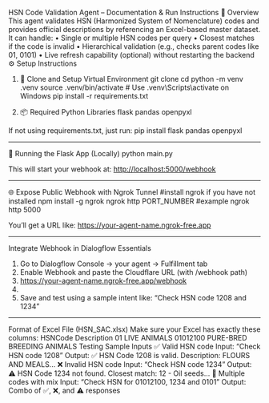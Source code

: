 HSN Code Validation Agent – Documentation & Run Instructions
📌 Overview
This agent validates HSN (Harmonized System of Nomenclature) codes and provides official descriptions by referencing an Excel-based master dataset. It can handle:
•	Single or multiple HSN codes per query
•	Closest matches if the code is invalid
•	Hierarchical validation (e.g., checks parent codes like 01, 0101)
•	Live refresh capability (optional) without restarting the backend
⚙️ Setup Instructions
1. 🧩 Clone and Setup Virtual Environment
git clone <your-repo-url>
cd <project-root>
python -m venv .venv
source .venv/bin/activate     # Use .venv\\Scripts\\activate on Windows
pip install -r requirements.txt

2. 📦 Required Python Libraries
flask
pandas
openpyxl

If not using requirements.txt, just run:
pip install flask pandas openpyxl

________________________________________
🧠 Running the Flask App (Locally)
python main.py

This will start your webhook at:
<http://localhost:5000/webhook>

________________________________________
🌐 Expose Public Webhook with Ngrok Tunnel
#install ngrok if you have not installed
npm install -g ngrok
ngrok http PORT_NUMBER
#example ngrok http 5000

You’ll get a URL like:
<https://your-agent-name.ngrok-free.app>
________________________________________
Integrate Webhook in Dialogflow Essentials
1.	Go to Dialogflow Console → your agent → Fulfillment tab
2.	Enable Webhook and paste the Cloudflare URL (with /webhook path)
3.	<https://your-agent-name.ngrok-free.app/webhook>
4.	
5.	Save and test using a sample intent like:
“Check HSN code 1208 and 1234”
________________________________________
Format of Excel File (HSN_SAC.xlsx)
Make sure your Excel has exactly these columns:
HSNCode	Description
01	LIVE ANIMALS
01012100	PURE-BRED BREEDING ANIMALS
Testing Sample Inputs
✅ Valid HSN code
Input: “Check HSN code 1208”
Output: ✅ HSN Code 1208 is valid. Description: FLOURS AND MEALS...
❌ Invalid HSN code
Input: “Check HSN code 1234”
Output: ⚠️ HSN Code 1234 not found. Closest match: 12 - Oil seeds...
🔗 Multiple codes with mix
Input: “Check HSN for 01012100, 1234 and 0101”
Output: Combo of ✅, ❌, and ⚠️ responses

